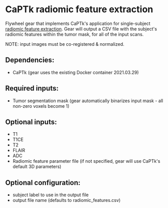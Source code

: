 # CaPTk radiomic feature extraction

Flywheel gear that implements CaPTk's application for single-subject [radiomic feature extraction](https://cbica.github.io/CaPTk/ht_FeatureExtraction.html). Gear will output a CSV file with the subject's radiomic features within the tumor mask, for all of the input scans.

NOTE: input images must be co-registered & normalized.

## Dependencies:
- CaPTk (gear uses the existing Docker container 2021.03.29)

## Required inputs:
- Tumor segmentation mask (gear automatically binarizes input mask - all non-zero voxels become 1)

## Optional inputs:
- T1
- T1CE
- T2
- FLAIR
- ADC
- Radiomic feature parameter file (if not specified, gear will use CaPTk's default 3D parameters)

## Optional configuration:
- subject label to use in the output file
- output file name (defaults to radiomic_features.csv)
